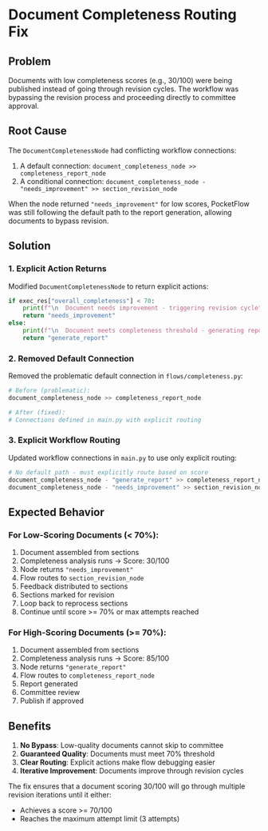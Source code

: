 # Document Completeness Routing Fix

## Problem
Documents with low completeness scores (e.g., 30/100) were being published instead of going through revision cycles. The workflow was bypassing the revision process and proceeding directly to committee approval.

## Root Cause
The `DocumentCompletenessNode` had conflicting workflow connections:
1. A default connection: `document_completeness_node >> completeness_report_node`
2. A conditional connection: `document_completeness_node - "needs_improvement" >> section_revision_node`

When the node returned `"needs_improvement"` for low scores, PocketFlow was still following the default path to the report generation, allowing documents to bypass revision.

## Solution

### 1. Explicit Action Returns
Modified `DocumentCompletenessNode` to return explicit actions:
```python
if exec_res["overall_completeness"] < 70:
    print(f"\n  Document needs improvement - triggering revision cycle")
    return "needs_improvement"
else:
    print(f"\n  Document meets completeness threshold - generating report")
    return "generate_report"
```

### 2. Removed Default Connection
Removed the problematic default connection in `flows/completeness.py`:
```python
# Before (problematic):
document_completeness_node >> completeness_report_node

# After (fixed):
# Connections defined in main.py with explicit routing
```

### 3. Explicit Workflow Routing
Updated workflow connections in `main.py` to use only explicit routing:
```python
# No default path - must explicitly route based on score
document_completeness_node - "generate_report" >> completeness_report_node  # Score >= 70
document_completeness_node - "needs_improvement" >> section_revision_node   # Score < 70
```

## Expected Behavior

### For Low-Scoring Documents (< 70%):
1. Document assembled from sections
2. Completeness analysis runs → Score: 30/100
3. Node returns `"needs_improvement"`
4. Flow routes to `section_revision_node`
5. Feedback distributed to sections
6. Sections marked for revision
7. Loop back to reprocess sections
8. Continue until score >= 70% or max attempts reached

### For High-Scoring Documents (>= 70%):
1. Document assembled from sections
2. Completeness analysis runs → Score: 85/100
3. Node returns `"generate_report"`
4. Flow routes to `completeness_report_node`
5. Report generated
6. Committee review
7. Publish if approved

## Benefits
1. **No Bypass**: Low-quality documents cannot skip to committee
2. **Guaranteed Quality**: Documents must meet 70% threshold
3. **Clear Routing**: Explicit actions make flow debugging easier
4. **Iterative Improvement**: Documents improve through revision cycles

The fix ensures that a document scoring 30/100 will go through multiple revision iterations until it either:
- Achieves a score >= 70/100
- Reaches the maximum attempt limit (3 attempts)